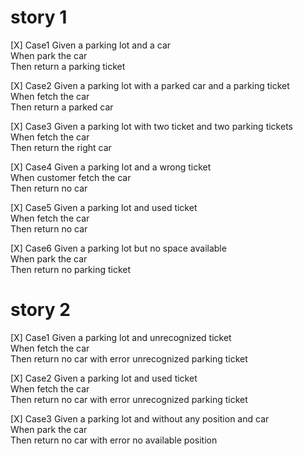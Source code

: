 # story 1
[X] Case1
    Given a parking lot and a car  
    When park the car  
    Then return a parking ticket  

[X] Case2
    Given a parking lot with a parked car and a parking ticket  
    When fetch the car  
    Then return a parked car  

[X] Case3
    Given a parking lot with two ticket and two parking tickets  
    When fetch the car  
    Then return the right car  

[X] Case4
    Given a parking lot and a wrong ticket  
    When customer fetch the car  
    Then return no car

[X] Case5
    Given a parking lot and used ticket  
    When fetch the car  
    Then return no car  

[X] Case6
    Given a parking lot but no space available  
    When park the car  
    Then return no parking ticket 

# story 2
[X] Case1
    Given a parking lot and unrecognized ticket  
    When fetch the car  
    Then return no car with error unrecognized parking ticket  

[X] Case2
    Given a parking lot and used ticket  
    When fetch the car  
    Then return no car with error unrecognized parking ticket 

[X] Case3
    Given a parking lot and without any position and car  
    When park the car  
    Then return no car with error no available position